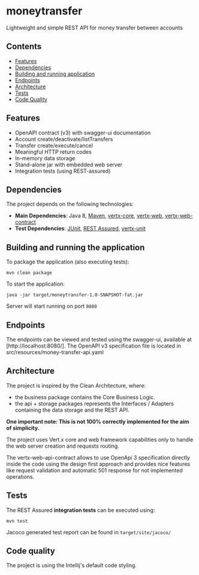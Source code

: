 # moneytransfer

Lightweight and simple REST API for money transfer between accounts

Contents
--------
- [Features](#features)
- [Dependencies](#dependencies)
- [Building and running application](#building-and-running-application)
- [Endpoints](#endpoints)
- [Architecture](#Architecture)
- [Tests](#tests)
- [Code Quality](#static-code-analysis)

Features
--------

- OpenAPI contract (v3) with swagger-ui documentation
- Account create/deactivate/listTransfers
- Transfer create/execute/cancel
- Meaningful HTTP return codes
- In-memory data storage
- Stand-alone jar with embedded web server
- Integration tests (using REST-assured)



Dependencies
----------

The project depends on the following technologies:

- **Main Dependencies**: Java 8, [Maven](https://maven.apache.org), [vertx-core](https://vertx.io/docs/vertx-core/java), [vertx-web](https://github.com/vert-x3/vertx-web), [vertx-web-contract](https://vertx.io/docs/vertx-web-api-contract)
- **Test Dependencies**: [JUnit](https://junit.org/), [REST Assured](https://github.com/rest-assured/rest-assured), [vertx-unit](https://github.com/vert-x3/vertx-unit)

Building and running the application
--------------------------------

To package the application (also executing tests):

```
mvn clean package
```

To start the application:

```
java -jar target/moneytransfer-1.0-SNAPSHOT-fat.jar 
```

Server will start running on port `8080`

Endpoints
---------
The endpoints can be viewed and tested using the swagger-ui, available at [http://localhost:8080/].
The OpenAPI v3 specification file is located in src/resources/money-transfer-api.yaml

Architecture
------------
The project is inspired by the Clean Architecture, where:
 - the business package contains the Core Business Logic.
 - the api + storage packages represents the Interfaces / Adapters containing the data storage and the REST API.

**One important note: This is not 100% correctly implemented for the aim of simplicity.**

The project uses Vert.x core and web framework capabilities only to handle the web server creation and requests routing.

The vertx-web-api-contract allows to use OpenApi 3 specification directly inside the code using the design first approach and provides nice features like request validation and automatic 501 response for not implemented operations.

          
Tests
-----

The REST Assured **integration tests** can be executed using:

```
mvn test
```

Jacoco generated test report can be found in `target/site/jacoco/`

Code quality
----------

The project is using the Intellij's default code styling.

